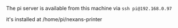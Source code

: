 The pi server is available from this machine via `ssh pi@192.168.0.97`

it's installed at /home/pi/nexans-printer